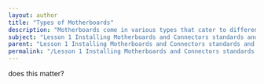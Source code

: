 ```yaml
---
layout: author
title: "Types of Motherboards"
description: "Motherboards come in various types that cater to different needs and specifications for computer systems. The most common motherboard types include ATX, microATX, and Mini-ITX, each varying in size, expansion capabilities, and compatibility with other components. ATX motherboards are standard for full-sized desktops and offer numerous expansion slots and ports. MicroATX motherboards are a smaller alternative that still provides several expansion options while fitting in compact cases. Mini-ITX motherboards are designed for small form factor builds, focusing on space efficiency with limited expansion slots but often featuring integrated features suitable for basic tasks. Understanding these types of motherboards is essential for selecting the right motherboard for specific hardware configurations and performance needs."
subject: "Lesson 1 Installing Motherboards and Connectors standards and specifications"
parent: "Lesson 1 Installing Motherboards and Connectors standards and specifications"
permalink: "/Lesson 1 Installing Motherboards and Connectors standards and specifications/Types of Motherboards/"
---
```


does this matter?
